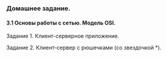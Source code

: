 ### Домашнее задание.

#### 3.1 Основы работы с сетью. Модель OSI.

Задание 1. Клиент-серверное приложение.

Задание 2. Клиент-сервер с рюшечками (со звездочкой *).